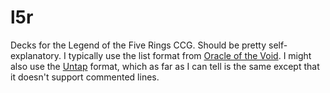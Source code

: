 l5r
===

Decks for the Legend of the Five Rings CCG. Should be pretty self-explanatory. I typically use the list format from [Oracle of the Void](http://imperialassembly.com/oracle). I might also use the [Untap](http://untap.in) format, which as far as I can tell is the same except that it doesn't support commented lines.
